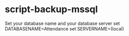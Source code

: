 # script-backup-mssql

Set your database name and your database server 
set DATABASENAME=Attendance
set SERVERNAME=(local)
